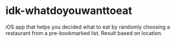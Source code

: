 idk-whatdoyouwanttoeat
======================

iOS app that helps you decided what to eat by randomly choosing a restaurant from a pre-bookmarked list. Result based on location.

